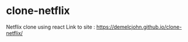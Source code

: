 # clone-netflix
Netflix clone using react 
Link to site : https://demelcjohn.github.io/clone-netflix/
